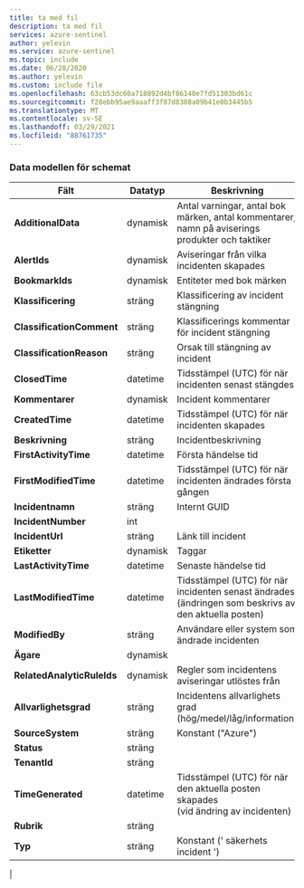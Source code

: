 ```yaml
---
title: ta med fil
description: ta med fil
services: azure-sentinel
author: yelevin
ms.service: azure-sentinel
ms.topic: include
ms.date: 06/28/2020
ms.author: yelevin
ms.custom: include file
ms.openlocfilehash: 63cb53dc60a718892d4bf86140e7fd51303bd61c
ms.sourcegitcommit: f28ebb95ae9aaaff3f87d8388a09b41e0b3445b5
ms.translationtype: MT
ms.contentlocale: sv-SE
ms.lasthandoff: 03/29/2021
ms.locfileid: "88761735"
---
```

### <a name="the-data-model-of-the-schema"></a>Data modellen för schemat

| Fält | Datatyp | Beskrivning |
| ---- | ---- | ---- |
| **AdditionalData** | dynamisk | Antal varningar, antal bok märken, antal kommentarer, namn på aviserings produkter och taktiker |
| **AlertIds** | dynamisk | Aviseringar från vilka incidenten skapades |
| **BookmarkIds** | dynamisk | Entiteter med bok märken |
| **Klassificering** | sträng | Klassificering av incident stängning |
| **ClassificationComment** | sträng | Klassificerings kommentar för incident stängning |
| **ClassificationReason** | sträng | Orsak till stängning av incident |
| **ClosedTime** | datetime | Tidsstämpel (UTC) för när incidenten senast stängdes |
| **Kommentarer** | dynamisk | Incident kommentarer |
| **CreatedTime** | datetime | Tidsstämpel (UTC) för när incidenten skapades |
| **Beskrivning** | sträng | Incidentbeskrivning |
| **FirstActivityTime** | datetime | Första händelse tid |
| **FirstModifiedTime** | datetime | Tidsstämpel (UTC) för när incidenten ändrades första gången |
| **Incidentnamn** | sträng | Internt GUID |
| **IncidentNumber** | int |  |
| **IncidentUrl** | sträng | Länk till incident |
| **Etiketter** | dynamisk | Taggar |
| **LastActivityTime** | datetime | Senaste händelse tid |
| **LastModifiedTime** | datetime | Tidsstämpel (UTC) för när incidenten senast ändrades <br>(ändringen som beskrivs av den aktuella posten) |
| **ModifiedBy** | sträng | Användare eller system som ändrade incidenten |
| **Ägare** | dynamisk |  |
| **RelatedAnalyticRuleIds** | dynamisk | Regler som incidentens aviseringar utlöstes från |
| **Allvarlighetsgrad** | sträng | Incidentens allvarlighets grad (hög/medel/låg/information) |
| **SourceSystem** | sträng | Konstant ("Azure") |
| **Status** | sträng |  |
| **TenantId** | sträng |  |
| **TimeGenerated** | datetime | Tidsstämpel (UTC) för när den aktuella posten skapades <br>(vid ändring av incidenten) |
| **Rubrik** | sträng | 
| **Typ** | sträng | Konstant (' säkerhets incident ') |
|
